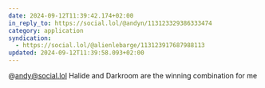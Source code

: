 ```yaml
---
date: 2024-09-12T11:39:42.174+02:00
in_reply_to: https://social.lol/@andyn/113123329386333474
category: application
syndication:
  - https://social.lol/@alienlebarge/113123917687988113
updated: 2024-09-12T11:39:58.093+02:00
---
```


@andy@social.lol Halide and Darkroom are the winning combination for me
